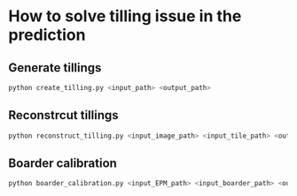 # How to solve tilling issue in the prediction
## Generate tillings
```python
python create_tilling.py <input_path> <output_path>
```

## Reconstrcut tillings
```python
python reconstruct_tilling.py <input_image_path> <input_tile_path> <output_path>
```

## Boarder calibration
```python
python boarder_calibration.py <input_EPM_path> <input_boarder_path> <output_path>
```
